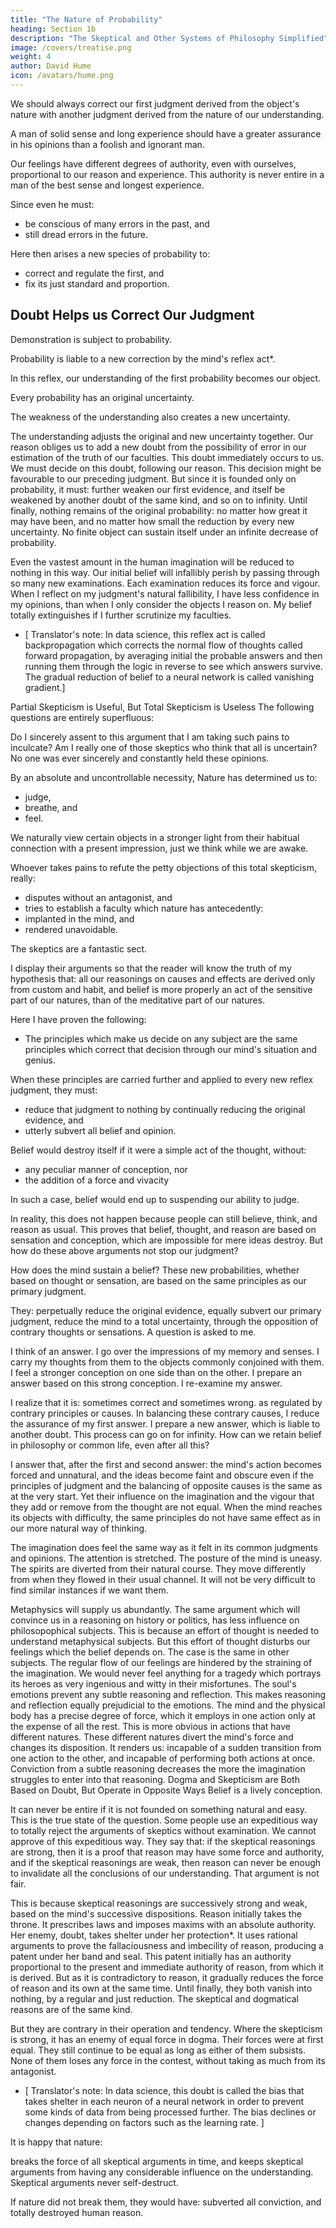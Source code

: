 ```yaml
---
title: "The Nature of Probability"
heading: Section 1b
description: "The Skeptical and Other Systems of Philosophy Simplified"
image: /covers/treatise.png
weight: 4
author: David Hume
icon: /avatars/hume.png
---
```



<!-- We must now examine probability and its foundation. -->

We should always correct our first judgment derived from the object's nature with another judgment derived from the nature of our understanding.

A man of solid sense and long experience should have a greater assurance in his opinions than a foolish and ignorant man.

Our feelings have different degrees of authority, even with ourselves, proportional to our reason and experience.
This authority is never entire in a man of the best sense and longest experience.

Since even he must:
- be conscious of many errors in the past, and
- still dread errors in the future.

Here then arises a new species of probability to:
- correct and regulate the first, and
- fix its just standard and proportion.


## Doubt Helps us Correct Our Judgment

Demonstration is subject to probability.

Probability is liable to a new correction by the mind's reflex act*.

In this reflex, our understanding of the first probability becomes our object.

Every probability has an original uncertainty.

The weakness of the understanding also creates a new uncertainty.

The understanding adjusts the original and new uncertainty together.
Our reason obliges us to add a new doubt from the possibility of error in our estimation of the truth of our faculties.
This doubt immediately occurs to us.
We must decide on this doubt, following our reason.
This decision might be favourable to our preceding judgment.
But since it is founded only on probability, it must:
further weaken our first evidence, and
itself be weakened by another doubt of the same kind, and so on to infinity.
Until finally, nothing remains of the original probability:
no matter how great it may have been, and
no matter how small the reduction by every new uncertainty.
No finite object can sustain itself under an infinite decrease of probability.

Even the vastest amount in the human imagination will be reduced to nothing in this way.
Our initial belief will infallibly perish by passing through so many new examinations.
Each examination reduces its force and vigour.
When I reflect on my judgment's natural fallibility, I have less confidence in my opinions, than when I only consider the objects I reason on.
My belief totally extinguishes if I further scrutinize my faculties.
* [ Translator's note: In data science, this reflex act is called backpropagation which corrects the normal flow of thoughts called forward propagation, by averaging initial the probable answers and then running them through the logic in reverse to see which answers survive. The gradual reduction of belief to a neural network is called vanishing gradient.]

Partial Skepticism is Useful, But Total Skepticism is Useless
The following questions are entirely superfluous:

Do I sincerely assent to this argument that I am taking such pains to inculcate?
Am I really one of those skeptics who think that all is uncertain?
No one was ever sincerely and constantly held these opinions.

By an absolute and uncontrollable necessity, Nature has determined us to:
- judge,
- breathe, and
- feel.

We naturally view certain objects in a stronger light from their habitual connection with a present impression, just we think while we are awake.

Whoever takes pains to refute the petty objections of this total skepticism, really:
- disputes without an antagonist, and
- tries to establish a faculty which nature has antecedently:
- implanted in the mind, and
- rendered unavoidable.

The skeptics are a fantastic sect.

I display their arguments so that the reader will know the truth of my hypothesis that:
all our reasonings on causes and effects are derived only from custom and habit, and
belief is more properly an act of the sensitive part of our natures, than of the meditative part of our natures.

Here I have proven the following:
- The principles which make us decide on any subject are the same principles which correct that decision through our mind's situation and genius.

When these principles are carried further and applied to every new reflex judgment, they must:
- reduce that judgment to nothing by continually reducing the original evidence, and
- utterly subvert all belief and opinion.

Belief would destroy itself if it were a simple act of the thought, without:
- any peculiar manner of conception, nor
- the addition of a force and vivacity

In such a case, belief would end up to suspending our ability to judge.

In reality, this does not happen because people can still believe, think, and reason as usual.
This proves that belief, thought, and reason are based on sensation and conception, which are impossible for mere ideas destroy.
But how do these above arguments not stop our judgment?

How does the mind sustain a belief?
These new probabilities, whether based on thought or sensation, are based on the same principles as our primary judgment.

They:
perpetually reduce the original evidence,
equally subvert our primary judgment,
reduce the mind to a total uncertainty, through the opposition of contrary thoughts or sensations.
A question is asked to me.

I think of an answer.
I go over the impressions of my memory and senses.
I carry my thoughts from them to the objects commonly conjoined with them.
I feel a stronger conception on one side than on the other.
I prepare an answer based on this strong conception.
I re-examine my answer.

I realize that it is:
sometimes correct and sometimes wrong.
as regulated by contrary principles or causes.
In balancing these contrary causes, I reduce the assurance of my first answer.
I prepare a new answer, which is liable to another doubt.
This process can go on for infinity.
How can we retain belief in philosophy or common life, even after all this?

I answer that, after the first and second answer:
the mind's action becomes forced and unnatural, and
the ideas become faint and obscure even if the principles of judgment and the balancing of opposite causes is the same as at the very start.
Yet their influence on the imagination and the vigour that they add or remove from the thought are not equal.
When the mind reaches its objects with difficulty, the same principles do not have same effect as in our more natural way of thinking.

The imagination does feel the same way as it felt in its common judgments and opinions.
The attention is stretched.
The posture of the mind is uneasy.
The spirits are diverted from their natural course.
They move differently from when they flowed in their usual channel.
It will not be very difficult to find similar instances if we want them.

Metaphysics will supply us abundantly.
The same argument which will convince us in a reasoning on history or politics, has less influence on philosopophical subjects.
This is because an effort of thought is needed to understand metaphysical subjects.
But this effort of thought disturbs our feelings which the belief depends on.
The case is the same in other subjects.
The regular flow of our feelings are hindered by the straining of the imagination.
We would never feel anything for a tragedy which portrays its heroes as very ingenious and witty in their misfortunes.
The soul's emotions prevent any subtle reasoning and reflection.
This makes reasoning and reflection equally prejudicial to the emotions.
The mind and the physical body has a precise degree of force, which it employs in one action only at the expense of all the rest.
This is more obvious in actions that have different natures.
These different natures divert the mind's force and changes its disposition.
It renders us:
incapable of a sudden transition from one action to the other, and
incapable of performing both actions at once.
Conviction from a subtle reasoning decreases the more the imagination struggles to enter into that reasoning.
Dogma and Skepticism are Both Based on Doubt, But Operate in Opposite Ways
Belief is a lively conception.

It can never be entire if it is not founded on something natural and easy.
This is the true state of the question.
Some people use an expeditious way to totally reject the arguments of skeptics without examination.
We cannot approve of this expeditious way.
They say that:
if the skeptical reasonings are strong, then it is a proof that reason may have some force and authority, and
if the skeptical reasonings are weak, then reason can never be enough to invalidate all the conclusions of our understanding.
That argument is not fair.

This is because skeptical reasonings are successively strong and weak, based on the mind's successive dispositions.
Reason initially takes the throne.
It prescribes laws and imposes maxims with an absolute authority.
Her enemy, doubt, takes shelter under her protection*.
It uses rational arguments to prove the fallaciousness and imbecility of reason, producing a patent under her band and seal.
This patent initially has an authority proportional to the present and immediate authority of reason, from which it is derived.
But as it is contradictory to reason, it gradually reduces the force of reason and its own at the same time.
Until finally, they both vanish into nothing, by a regular and just reduction.
The skeptical and dogmatical reasons are of the same kind.

But they are contrary in their operation and tendency.
Where the skepticism is strong, it has an enemy of equal force in dogma.
Their forces were at first equal.
They still continue to be equal as long as either of them subsists.
None of them loses any force in the contest, without taking as much from its antagonist.
* [ Translator's note: In data science, this doubt is called the bias that takes shelter in each neuron of a neural network in order to prevent some kinds of data from being processed further. The bias declines or changes depending on factors such as the learning rate. ]

It is happy that nature:

breaks the force of all skeptical arguments in time, and
keeps skeptical arguments from having any considerable influence on the understanding.
Skeptical arguments never self-destruct.

If nature did not break them, they would have:
subverted all conviction, and
totally destroyed human reason.